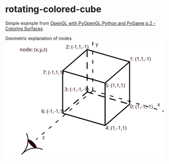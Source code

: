 # rotating-colored-cube

Simple example from [OpenGL with PyOpenGL Python and PyGame p.2 - Coloring Surfaces](https://www.youtube.com/watch?v=D57J48UAQCs)

Geometric explanation of nodes ![](./new_cube_axes.svg)
